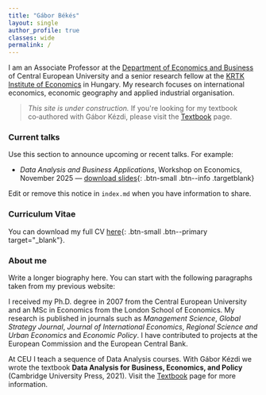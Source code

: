 ```yaml
---
title: "Gábor Békés"
layout: single
author_profile: true
classes: wide
permalink: /
---
```


<!--
  This is the home page for your personal site.  It uses the `single` layout with
  a sidebar author profile, mirroring the look of Fedor Iskhakov’s homepage.
  Feel free to edit the Markdown below to introduce yourself, announce talks
  or events, and link to your CV and other pages.  You can use any Markdown
  syntax supported by Jekyll.  CSS utility classes (e.g. `notice--info`)
  provided by Minimal Mistakes make it easy to highlight important content.
-->

I am an Associate Professor at the [Department of Economics and Business](https://economics.ceu.edu/) of Central European University and a senior research fellow at the [KRTK Institute of Economics](https://kti.krtk.hu/) in Hungary.  My research focuses on international economics, economic geography and applied industrial organisation.

> *This site is under construction.*  If you're looking for my textbook co‑authored with Gábor Kézdi, please visit the [Textbook](/textbook/) page.

### Current talks

<div class="notice--info">
Use this section to announce upcoming or recent talks.  For example:

- *Data Analysis and Business Applications*, Workshop on Economics, November&nbsp;2025 — [download slides](/assets/pdf/example-slides.pdf){: .btn-small .btn--info .targetblank}

Edit or remove this notice in `index.md` when you have information to share.
</div>

### Curriculum Vitae

You can download my full CV [here](/assets/pdf/placeholder_cv.pdf){: .btn-small .btn--primary target="_blank"}.

### About me

Write a longer biography here.  You can start with the following paragraphs taken from my previous website:

I received my Ph.D. degree in 2007 from the Central European University and an MSc in Economics from the London School of Economics.  My research is published in journals such as *Management Science*, *Global Strategy Journal*, *Journal of International Economics*, *Regional Science and Urban Economics* and *Economic Policy*.  I have contributed to projects at the European Commission and the European Central Bank.

At CEU I teach a sequence of Data Analysis courses.  With Gábor Kézdi we wrote the textbook **Data Analysis for Business, Economics, and Policy** (Cambridge University Press, 2021).  Visit the [Textbook](/textbook/) page for more information.

<!--
  If you’d like to include logos (e.g. for research projects), you can insert
  images by placing files in `assets/img/` and using standard Markdown syntax.
  For example:

  [![Project logo](/assets/img/project_logo.png)](http://project-website.example.com){: style="border: none; margin-right:5px"}

  Remove this comment when you add your own content.
-->